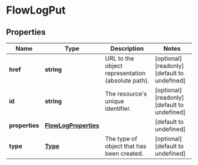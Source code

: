 # FlowLogPut

## Properties
| Name | Type | Description | Notes |
| ------------ | ------------- | ------------- | ------------- |
| **href** | **string** | URL to the object representation (absolute path). | [optional] [readonly] [default to undefined] |
| **id** | **string** | The resource\'s unique identifier. | [optional] [readonly] [default to undefined] |
| **properties** | [**FlowLogProperties**](FlowLogProperties.md) |  | [default to undefined] |
| **type** | [**Type**](Type.md) | The type of object that has been created. | [optional] [default to undefined] |


